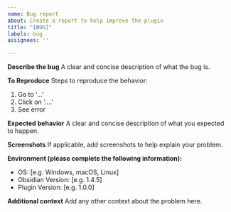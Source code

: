 ```yaml
---
name: Bug report
about: Create a report to help improve the plugin
title: "[BUG]"
labels: bug
assignees: ''

---
```


**Describe the bug**
A clear and concise description of what the bug is.

**To Reproduce**
Steps to reproduce the behavior:
1. Go to '...'
2. Click on '....'
3. See error

**Expected behavior**
A clear and concise description of what you expected to happen.

**Screenshots**
If applicable, add screenshots to help explain your problem.

**Environment (please complete the following information):**
 - OS: [e.g. Windows, macOS, Linux]
 - Obsidian Version: [e.g. 1.4.5]
 - Plugin Version: [e.g. 1.0.0]

**Additional context**
Add any other context about the problem here.
